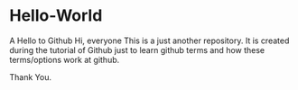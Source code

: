 # Hello-World
A Hello to Github
Hi, everyone
    This is a just another repository. It is created during the tutorial of Github just to learn github terms and how these terms/options     work at github.
    
   Thank You.
